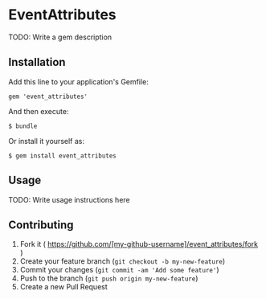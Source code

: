 # EventAttributes

TODO: Write a gem description

## Installation

Add this line to your application's Gemfile:

    gem 'event_attributes'

And then execute:

    $ bundle

Or install it yourself as:

    $ gem install event_attributes

## Usage

TODO: Write usage instructions here

## Contributing

1. Fork it ( https://github.com/[my-github-username]/event_attributes/fork )
2. Create your feature branch (`git checkout -b my-new-feature`)
3. Commit your changes (`git commit -am 'Add some feature'`)
4. Push to the branch (`git push origin my-new-feature`)
5. Create a new Pull Request
